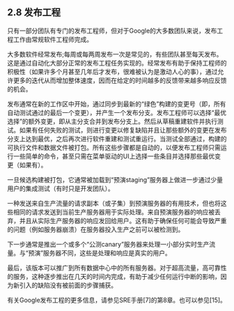 ## 2.8 发布工程

只有一部分团队有专门的发布工程师，但对于Google的大多数团队来说，发布工程工作由常规软件工程师完成。

大多数软件经常发布;每周或每两周发布一次是常见的，有些团队甚至每天发布。这是通过自动化大部分正常的发布工程任务实现的。经常发布有助于保持工程师的积极性（如果许多个月甚至几年后才发布，很难被认为是激动人心的事），通过允许更多的迭代从而增加整体速度，因而在给定的时间越多的反馈带来越多响应反馈的机会。

发布通常在新的工作区中开始，通过同步到最新的“绿色”构建的变更号（即，所有自动测试通过的最后一个变更），并产生一个发布分支。发布工程师可以选择“最优选择”的额外变更，即从主分支合并到发布分支上。然后从草稿重建软件并执行测试。如果有任何失败的测试，则进行变更以修复缺陷并且让那些额外的变更在发布分支上达到最优，之后再次进行软件重建和测试重运行。当测试全部通过，构建的可执行文件和数据文件被打包。所有这些步骤都是自动的，以便发布工程师只需运行一些简单的命令，甚至只需在菜单驱动的UI上选择一些条目并选择那些最优变更（如果有）。

一旦候选构建被打包，它通常被加载到“预演staging”服务器上做进一步通过少量用户的集成测试（有时只是开发团队）。

一种发送来自生产流量的请求副本（或子集）到预演服务器的有用技术，但也将这些相同的请求发送到当前生产服务器用于实际处理。来自预演服务器的响应被丢弃，并且从实际生产服务器的响应发回给用户。这有助于确保任何可能会导致严重的问题（例如服务器崩溃）在服务器投入生产之前可以被检测到。

下一步通常是推出一个或多个“公测canary”服务器来处理一小部分实时生产流量。与“预演”服务器不同，这些是处理和响应是真实的用户。

最后，该版本可以推广到所有数据中心中的所有服务器。对于超高流量，高可靠性的服务，这种逐步推出在几天的时间内完成，有助于减少任何运行中断的影响，因为新引入的缺陷没有被前面的步骤捕获。

有关Google发布工程的更多信息，请参见SRE手册[7]的第8章。也可以参见[15]。


